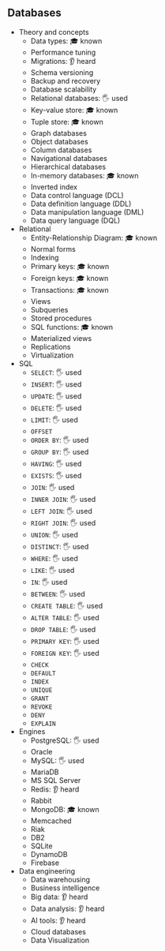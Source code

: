 ## Databases

- Theory and concepts
  - Data types: 🎓 known
  - Performance tuning
  - Migrations: 👂 heard
  - Schema versioning
  - Backup and recovery
  - Database scalability
  - Relational databases: 🖐️ used
  - Key-value store: 🎓 known
  - Tuple store: 🎓 known
  - Graph databases
  - Object databases
  - Column databases
  - Navigational databases
  - Hierarchical databases
  - In-memory databases: 🎓 known
  - Inverted index
  - Data control language (DCL)
  - Data definition language (DDL)
  - Data manipulation language (DML)
  - Data query language (DQL)
- Relational
  - Entity-Relationship Diagram: 🎓 known
  - Normal forms
  - Indexing
  - Primary keys: 🎓 known
  - Foreign keys: 🎓 known
  - Transactions: 🎓 known
  - Views
  - Subqueries
  - Stored procedures
  - SQL functions: 🎓 known
  - Materialized views
  - Replications
  - Virtualization
- SQL
  - `SELECT`: 🖐️ used
  - `INSERT`: 🖐️ used
  - `UPDATE`: 🖐️ used
  - `DELETE`: 🖐️ used
  - `LIMIT`: 🖐️ used
  - `OFFSET`
  - `ORDER BY`: 🖐️ used
  - `GROUP BY`: 🖐️ used
  - `HAVING`: 🖐️ used
  - `EXISTS`: 🖐️ used
  - `JOIN`: 🖐️ used
  - `INNER JOIN`: 🖐️ used
  - `LEFT JOIN`: 🖐️ used
  - `RIGHT JOIN`: 🖐️ used
  - `UNION`: 🖐️ used
  - `DISTINCT`: 🖐️ used
  - `WHERE`: 🖐️ used
  - `LIKE`: 🖐️ used
  - `IN`: 🖐️ used
  - `BETWEEN`: 🖐️ used
  - `CREATE TABLE`: 🖐️ used
  - `ALTER TABLE`: 🖐️ used
  - `DROP TABLE`: 🖐️ used
  - `PRIMARY KEY`: 🖐️ used
  - `FOREIGN KEY`: 🖐️ used
  - `CHECK`
  - `DEFAULT`
  - `INDEX`
  - `UNIQUE`
  - `GRANT`
  - `REVOKE`
  - `DENY`
  - `EXPLAIN`
- Engines
  - PostgreSQL: 🖐️ used
  - Oracle
  - MySQL: 🖐️ used
  - MariaDB
  - MS SQL Server
  - Redis: 👂 heard
  - Rabbit
  - MongoDB: 🎓 known
  - Memcached
  - Riak
  - DB2
  - SQLite
  - DynamoDB
  - Firebase
- Data engineering
  - Data warehousing
  - Business intelligence
  - Big data: 👂 heard
  - Data analysis: 👂 heard
  - AI tools: 👂 heard
  - Cloud databases
  - Data Visualization
